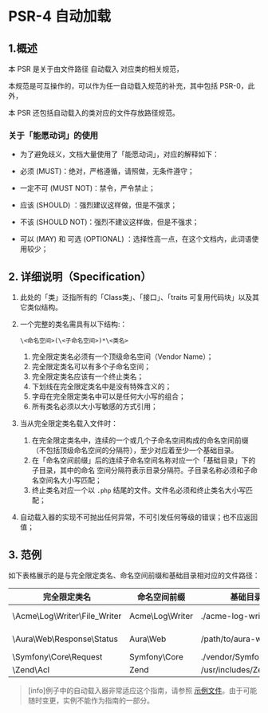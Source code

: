 PSR-4 自动加载
================

## 1.概述
本 PSR 是关于由文件路径 自动载入 对应类的相关规范，

本规范是可互操作的，可以作为任一自动载入规范的补充，其中包括 PSR-0，此外，

本 PSR 还包括自动载入的类对应的文件存放路径规范。

### 关于「能愿动词」的使用

- 为了避免歧义，文档大量使用了「能愿动词」，对应的解释如下：

- 必须 (MUST)：绝对，严格遵循，请照做，无条件遵守；
- 一定不可 (MUST NOT)：禁令，严令禁止；

- 应该 (SHOULD) ：强烈建议这样做，但是不强求；

- 不该 (SHOULD NOT)：强烈不建议这样做，但是不强求；

- 可以 (MAY) 和 可选 (OPTIONAL) ：选择性高一点，在这个文档内，此词语使用较少；

## 2. 详细说明（Specification）

1. 此处的「类」泛指所有的「Class类」、「接口」、「traits 可复用代码块」以及其它类似结构。

2. 一个完整的类名需具有以下结构:：

    ~~~
    \<命名空间>(\<子命名空间>)*\<类名>
    ~~~

    1. 完全限定类名必须有一个顶级命名空间（Vendor Name）；
    2. 完全限定类名可以有多个子命名空间；
    3. 完全限定类名应该有一个终止类名；
    4. 下划线在完全限定类名中是没有特殊含义的；
    5. 字母在完全限定类名中可以是任何大小写的组合；
    6. 所有类名必须以大小写敏感的方式引用；

3. 当从完全限定类名载入文件时：

    1. 在完全限定类名中，连续的一个或几个子命名空间构成的命名空间前缀（不包括顶级命名空间的分隔符），至少对应着至少一个基础目录。
    2. 在「命名空间前缀」后的连续子命名空间名称对应一个「基础目录」下的子目录，其中的命名
空间分隔符表示目录分隔符。子目录名称必须和子命名空间名大小写匹配；
    3. 终止类名对应一个以 `.php` 结尾的文件。文件名必须和终止类名大小写匹配；

4. 自动载入器的实现不可抛出任何异常，不可引发任何等级的错误；也不应返回值；

## 3. 范例

如下表格展示的是与完全限定类名、命名空间前缀和基础目录相对应的文件路径：

| 完全限定类名                    | 命名空间前缀       | 基础目录                 | 实际的文件路径
| ----------------------------- |--------------------|--------------------------|-------------------------------------------
| \Acme\Log\Writer\File_Writer  | Acme\Log\Writer    | ./acme-log-writer/lib/   | ./acme-log-writer/lib/File_Writer.php
| \Aura\Web\Response\Status     | Aura\Web           | /path/to/aura-web/src/   | /path/to/aura-web/src/Response/Status.php
| \Symfony\Core\Request         | Symfony\Core       | ./vendor/Symfony/Core/   | ./vendor/Symfony/Core/Request.php
| \Zend\Acl                     | Zend               | /usr/includes/Zend/      | /usr/includes/Zend/Acl.php

>[info]例子中的自动载入器非常适应这个指南，请参照 [示例文件][]。由于可能随时变更，实例不能作为指南的一部分。

[自动载入]: http://php.net/autoload
[示例文件]: http://www.php-fig.org/psr/psr-4/PSR-4-autoloader-examples.md
